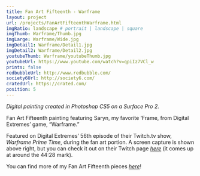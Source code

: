 ```yaml
---
title: Fan Art Fifteenth - Warframe
layout: project
url: /projects/FanArtFifteenthWarframe.html
imgRatio: landscape # portrait | landscape | square
imgThumb: Warframe/Thumb.jpg
imgLarge: Warframe/Wide.jpg
imgDetail1: Warframe/Detail1.jpg
imgDetail2: Warframe/Detail2.jpg
youtubeThumb: Warframe/youtubeThumb.jpg
youtubeUrl: https://www.youtube.com/watch?v=qpiIz7VCl_w
prints: false
redbubbleUrl: http://www.redbubble.com/
society6Url: http://society6.com/
cratedUrl: https://crated.com/
position: 5
---
```

*Digital painting created in Photoshop CS5 on a Surface Pro 2.*

Fan Art Fifteenth painting featuring Saryn, my favorite ‘Frame,
 from Digital Extremes’ game, “Warframe.”

 Featured on Digital Extremes’ 56th episode of their Twitch.tv show, *Warframe
  Prime Time*, during the fan art portion. A screen capture is shown above
  right, but you can check it out on
   their Twitch page [*here*](http://www.twitch.tv/warframe/b/611563827) (it comes up at around the 44:28 mark). 

You can find more of my Fan Art Fifteenth pieces [*here*](http://alyssamay-art.tumblr.com/tagged/fan-art-fifteenth)! 